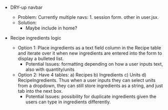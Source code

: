 <!-- - On signup :422 Unprocessable entity. "Username can't be blank"
  * Solution: typo: name rather than username

- Button nav rather than link for login/signup: session_form.jsx / user.jsx
  * Solution: define functions for signup/login to add route to url.

- SCSS setup: demo-button (form.scss, and in session_form)
  * Solution: bind in constructor (session form)

- Images not appearing on heroku
  * Problem: I had configured the image files locally in the assets folder. Heroku has issues with these config files, and production.rb setups.
  * Solution:
    1. Host images on cloudinary,
    2. run `bundle exec rake assets:clobber` to fix the assets changes I'd made
    3. Manually remove the config changes in production.rb

- scss colors rendering
  * Solution:
    - In application.css.scss import colors file after reset;
  * Lesson:
    - Don't forget the load order is key. -->

- DRY-up navbar
  * Problem: Currently multiple navs: 1. session form. other in user.jsx.
  * Solution:
    - Maybe include in home?

- Recipe ingredients logic
  - Option 1: Place ingredients as a text field column in the Recipe table and iterate over it when new ingredients are entered into the form to display a bulleted list.
    - Potential Issues: formatting depending on how a user inputs text, also with quantity/units
  - Option 2: Have 4 tables: a) Recipes b) Ingredients c) Units d) RecipeIngredients. Thus when a user inputs they can select units from a dropdown, they can still store ingredients as a string, and just tab into the next box.
    - Potential Issues: possibility for duplicate ingredients given the users can type in ingredients differently. 
